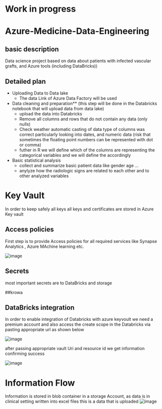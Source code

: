 # Work in progress

# Azure-Medicine-Data-Engineering
## basic description 
Data science project based on data about patients with infected vascular grafts, and Azure tools (including DataBricks))
## Detailed plan
* Uploading Data to Data lake
  * The data Link of Azure Data Factory will be used
* Data cleaning and preparation**  (this step will be done in the Databricks notebook that will upload data from data lake)
  * upload the data into Databricks
  * Remove all columns and rows that do not contain any data (only nulls)
  * Check weather automatic casting of data type of columns was correct particularly looking into dates, and numeric data (risk that sometimes the floating point numbers can be represented with dot or comma) 
  * futher in R we will define which of the columns are representing the categorical variables and we will define the accordingly 
* Basic statistical analysis
  * collect and summarize basic patient data like gender age ...
  * anylyze how the radiologic signs are related to each other and to other analyzed variables 

# Key Vault
In order to keep safely all keys all keys and certificates are stored in Azure Key vault 

## Access policies
First step is to provide Access policies  for all required services like Synapse Analytics , Azure MAchine learning etc.

![image](https://user-images.githubusercontent.com/53857487/115953879-59c22700-a4ee-11eb-9866-74976330c04d.png)


## Secrets
most important secrets are to DataBricks and storage

##krowa

## DataBricks integration
In order to enable integration of Databricks with azure keyvoult we need a premium account and also access the create scope in the Databricks via pasting appropriate url as shown below

![image](https://user-images.githubusercontent.com/53857487/115957830-07d8cb80-a505-11eb-9a0f-eb05fe62fc5b.png)

after passing appropriate vault Uri and resource id we get information confirming success

![image](https://user-images.githubusercontent.com/53857487/115958081-255a6500-a506-11eb-9ed1-8252302e4585.png)

# Information Flow
Information is stored in blob container in a storage Account, as data is in clinical setting written into excel files this is a data that is uploaded 
![image](https://user-images.githubusercontent.com/53857487/115954365-ea016b80-a4f0-11eb-902c-83b09aeeb703.png)

